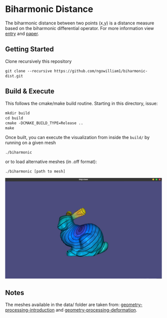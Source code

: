 # Biharmonic Distance
The biharmonic distance between two points (x,y) is a distance measure based on the biharmonic differential operator.
For more information view [entry](https://github.com/ngowilliam1/biharmonic-dist/blob/main/entry.md) and
[paper](https://www.cs.princeton.edu/~funk/biharmonic.pdf).

## Getting Started
Clone recursively this repository
 
    git clone --recursive https://github.com/ngowilliam1/biharmonic-dist.git


## Build & Execute

This follows the cmake/make build routine. Starting in this directory, issue:

    mkdir build
    cd build
    cmake -DCMAKE_BUILD_TYPE=Release ..
    make 

Once built, you can execute the visualization from inside the `build/` by running
on a given mesh

    ./biharmonic 

or to load alternative meshes (in .off format):

    ./biharmonic [path to mesh]

![](images/bunny-mesh.jpg)

## Notes

The meshes available in the data/ folder are taken from: [geometry-processing-introduction](https://github.com/alecjacobson/geometry-processing-introduction/tree/master/data) and 
[geometry-processing-deformation](https://github.com/alecjacobson/geometry-processing-deformation/tree/master/data).